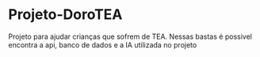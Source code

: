# Projeto-DoroTEA
Projeto para ajudar crianças que sofrem de TEA. Nessas bastas é possivel encontra a api, banco de dados e a IA utilizada no projeto
